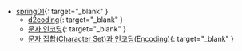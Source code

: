 - [spring01](./spring01.md){: target="_blank" }
  + [d2coding](./spring01.md#d2coding){: target="_blank" }
  + [문자 인코딩](./spring01.md#문자-인코딩){: target="_blank" }
  + [문자 집합(Character Set)과 인코딩(Encoding)](./spring01.md#문자-집합과-인코딩){: target="_blank" }
